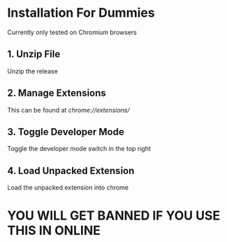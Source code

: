 # Installation For Dummies
Currently only tested on Chromium browsers

## 1. Unzip File
Unzip the release
## 2. Manage Extensions
This can be found at *chrome://extensions/*
## 3. Toggle Developer Mode
Toggle the developer mode switch in the top right
## 4. Load Unpacked Extension
Load the unpacked extension into chrome
# YOU WILL GET BANNED IF YOU USE THIS IN ONLINE

